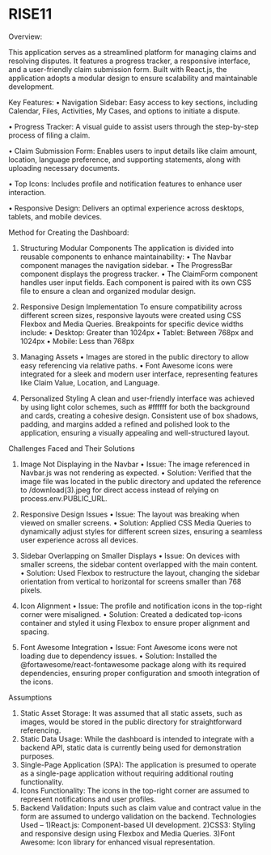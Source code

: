 # RISE11
 Overview:

This application serves as a streamlined platform for managing claims and resolving disputes. It features a progress tracker, a responsive interface, and a user-friendly claim submission form. Built with React.js, the application adopts a modular design to ensure scalability and maintainable development.


Key Features:
•	Navigation Sidebar: Easy access to key sections, including Calendar, Files, Activities, My Cases, and options to initiate a dispute.

•	Progress Tracker: A visual guide to assist users through the step-by-step process of filing a claim.

•	Claim Submission Form: Enables users to input details like claim amount, location, language preference, and supporting statements, along with uploading necessary documents.

•	Top Icons: Includes profile and notification features to enhance user interaction.

•	Responsive Design: Delivers an optimal experience across desktops, tablets, and mobile devices.


Method for Creating the Dashboard:
1. Structuring Modular Components
The application is divided into reusable components to enhance maintainability:
•	The Navbar component manages the navigation sidebar.
•	The ProgressBar component displays the progress tracker.
•	The ClaimForm component handles user input fields.
Each component is paired with its own CSS file to ensure a clean and organized modular design.

2. Responsive Design Implementation
To ensure compatibility across different screen sizes, responsive layouts were created using CSS Flexbox and Media Queries.
Breakpoints for specific device widths include:
•	Desktop: Greater than 1024px
•	Tablet: Between 768px and 1024px
•	Mobile: Less than 768px

3. Managing Assets
•	Images are stored in the public directory to allow easy referencing via relative paths.
•	Font Awesome icons were integrated for a sleek and modern user interface, representing features like Claim Value, Location, and Language.

4. Personalized Styling
A clean and user-friendly interface was achieved by using light color schemes, such as #ffffff for both the background and cards, creating a cohesive design.
Consistent use of box shadows, padding, and margins added a refined and polished look to the application, ensuring a visually appealing and well-structured layout.


Challenges Faced and Their Solutions
1. Image Not Displaying in the Navbar
•	Issue: The image referenced in Navbar.js was not rendering as expected.
•	Solution: Verified that the image file was located in the public directory and updated the reference to /download(3).jpeg for direct access instead of relying on process.env.PUBLIC_URL.

2. Responsive Design Issues
•	Issue: The layout was breaking when viewed on smaller screens.
•	Solution: Applied CSS Media Queries to dynamically adjust styles for different screen sizes, ensuring a seamless user experience across all devices.

3. Sidebar Overlapping on Smaller Displays
•	Issue: On devices with smaller screens, the sidebar content overlapped with the main content.
•	Solution: Used Flexbox to restructure the layout, changing the sidebar orientation from vertical to horizontal for screens smaller than 768 pixels.

4. Icon Alignment
•	Issue: The profile and notification icons in the top-right corner were misaligned.
•	Solution: Created a dedicated top-icons container and styled it using Flexbox to ensure proper alignment and spacing.

5. Font Awesome Integration
•	Issue: Font Awesome icons were not loading due to dependency issues.
•	Solution: Installed the @fortawesome/react-fontawesome package along with its required dependencies, ensuring proper configuration and smooth integration of the icons.

Assumptions
1.	Static Asset Storage: It was assumed that all static assets, such as images, would be stored in the public directory for straightforward referencing.
2.	Static Data Usage: While the dashboard is intended to integrate with a backend API, static data is currently being used for demonstration purposes.
3.	Single-Page Application (SPA): The application is presumed to operate as a single-page application without requiring additional routing functionality.
4.	Icons Functionality: The icons in the top-right corner are assumed to represent notifications and user profiles.
5.	Backend Validation: Inputs such as claim value and contract value in the form are assumed to undergo validation on the backend.
Technologies Used – 
1)React.js: Component-based UI development. 
2)CSS3: Styling and responsive design using Flexbox and Media Queries.
3)Font Awesome: Icon library for enhanced visual representation.


